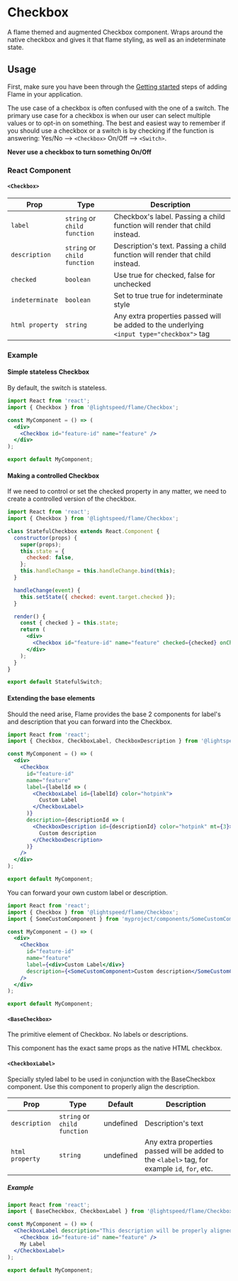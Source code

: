 # Checkbox

A flame themed and augmented Checkbox component.
Wraps around the native checkbox and gives it that flame styling, as well as an indeterminate state.

## Usage

First, make sure you have been through the [Getting started](https://github.com/lightspeed/flame#getting-started) steps of adding Flame in your application.

The use case of a checkbox is often confused with the one of a switch. The primary use case for a checkbox is when our user can select multiple values or to opt-in on something. The best and easiest way to remember if you should use a checkbox or a switch is by checking if the function is answering:
Yes/No --> `<Checkbox>`
On/Off --> `<Switch>`.

**Never use a checkbox to turn something On/Off**

### React Component

#### `<Checkbox>`

| Prop            | Type                         | Description                                                                               |
| --------------- | ---------------------------- | ----------------------------------------------------------------------------------------- |
| `label`         | `string` or `child function` | Checkbox's label. Passing a child function will render that child instead.                |
| `description`   | `string` or `child function` | Description's text. Passing a child function will render that child instead.              |
| `checked`       | `boolean`                    | Use true for checked, false for unchecked                                                 |
| `indeterminate` | `boolean`                    | Set to true true for indeterminate style                                                  |
| `html property` | `string`                     | Any extra properties passed will be added to the underlying `<input type="checkbox">` tag |

### Example

#### Simple stateless Checkbox

By default, the switch is stateless.

```jsx
import React from 'react';
import { Checkbox } from '@lightspeed/flame/Checkbox';

const MyComponent = () => (
  <div>
    <Checkbox id="feature-id" name="feature" />
  </div>
);

export default MyComponent;
```

#### Making a controlled Checkbox

If we need to control or set the checked property in any matter, we need to create
a controlled version of the checkbox.

```jsx
import React from 'react';
import { Checkbox } from '@lightspeed/flame/Checkbox';

class StatefulCheckbox extends React.Component {
  constructor(props) {
    super(props);
    this.state = {
      checked: false,
    };
    this.handleChange = this.handleChange.bind(this);
  }

  handleChange(event) {
    this.setState({ checked: event.target.checked });
  }

  render() {
    const { checked } = this.state;
    return (
      <div>
        <Checkbox id="feature-id" name="feature" checked={checked} onChange={this.handleChange} />
      </div>
    );
  }
}

export default StatefulSwitch;
```

#### Extending the base elements

Should the need arise, Flame provides the base 2 components for label's and description that you can forward into the Checkbox.

```jsx
import React from 'react';
import { Checkbox, CheckboxLabel, CheckboxDescription } from '@lightspeed/flame/Checkbox';

const MyComponent = () => (
  <div>
    <Checkbox
      id="feature-id"
      name="feature"
      label={labelId => (
        <CheckboxLabel id={labelId} color="hotpink">
          Custom Label
        </CheckboxLabel>
      )}
      description={descriptionId => (
        <CheckboxDescription id={descriptionId} color="hotpink" mt={3}>
          Custom description
        </CheckboxDescription>
      )}
    />
  </div>
);

export default MyComponent;
```

You can forward your own custom label or description.

```jsx
import React from 'react';
import { Checkbox } from '@lightspeed/flame/Checkbox';
import { SomeCustomComponent } from 'myproject/components/SomeCustomComponent';

const MyComponent = () => (
  <div>
    <Checkbox
      id="feature-id"
      name="feature"
      label={<div>Custom Label</div>}
      description={<SomeCustomComponent>Custom description</SomeCustomComponent>}
    />
  </div>
);

export default MyComponent;
```

#### `<BaseCheckbox>`

The primitive element of Checkbox. No labels or descriptions.

This component has the exact same props as the native HTML checkbox.

#### `<CheckboxLabel>`

Specially styled label to be used in conjunction with the BaseCheckbox component. Use this component to properly align the description.

| Prop            | Type                         | Default   | Description                                                    |
| --------------- | ---------------------------- | --------- | -------------------------------------------------------------- |
| `description`   | `string` or `child function` | undefined | Description's text                                             |
| `html property` | `string`                     | undefined | Any extra properties passed will be added to the `<label>` tag, for example `id`, `for`, etc. |

##### Example

```jsx
import React from 'react';
import { BaseCheckbox, CheckboxLabel } from '@lightspeed/flame/Checkbox';

const MyComponent = () => (
  <CheckboxLabel description="This description will be properly aligned">
    <Checkbox id="feature-id" name="feature" />
    My Label
  </CheckboxLabel>
);

export default MyComponent;
```
